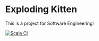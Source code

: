 # Exploding Kitten

This is a project for Software Engineering!

[![Scala CI](https://github.com/ju391bihhtwgkn/Exploding-K/actions/workflows/scala.yml/badge.svg)](https://github.com/ju391bihhtwgkn/Exploding-K/actions/workflows/scala.yml)
